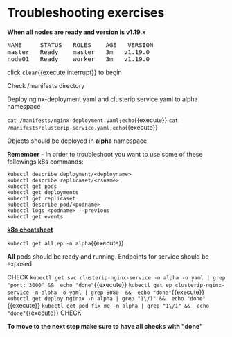 # Troubleshooting exercises

**When all nodes are ready and version is v1.19.x** 

<pre>
NAME     STATUS   ROLES    AGE   VERSION
master   Ready    master   3m   v1.19.0
node01   Ready    worker   3m   v1.19.0
</pre>


click ```clear```{{execute interrupt}} to begin

Check /manifests directory

Deploy nginx-deployment.yaml and clusterip.service.yaml to alpha namespace

`cat /manifests/nginx-deployment.yaml;echo`{{execute}}
`cat /manifests/clusterip-service.yaml;echo`{{execute}}

Objects should be deployed in **alpha** namespace


**Remember** - In order to troubleshoot you want to use some of these followings k8s commands:

```
kubectl describe deployment/<deployname>
kubectl describe replicaset/<rsname>
kubectl get pods
kubectl get deployments
kubectl get replicaset
kubectl describe pod/<podname>
kubectl logs <podname> --previous
kubectl get events
```

[**k8s cheatsheet**](https://kubernetes.io/docs/reference/kubectl/cheatsheet/)


`kubectl get all,ep -n alpha`{{execute}}


**All** pods should be ready and running. Endpoints for service should be exposed.


CHECK
`kubectl get svc clusterip-nginx-service -n alpha -o yaml | grep "port: 3000" &&  echo "done"`{{execute}}
`kubectl get ep clusterip-nginx-service -n alpha -o yaml | grep 8080  &&  echo "done"`{{execute}}
`kubectl get deploy nginxx -n alpha | grep "1\/1" &&  echo "done"`{{execute}}
`kubectl get pod fix-me -n alpha | grep "1\/1" &&  echo "done"`{{execute}}
CHECK


**To move to the next step make sure to have all checks with "done"**
